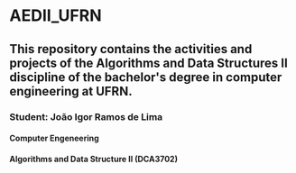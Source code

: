 # AEDII_UFRN

## This repository contains the activities and projects of the Algorithms and Data Structures II discipline of the bachelor's degree in computer engineering at UFRN.

### Student: João Igor Ramos de Lima

#### Computer Engeneering

#### Algorithms and Data Structure II (DCA3702)
